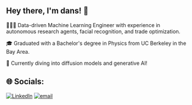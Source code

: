 ## Hey there, I'm dans! 👋
👩🏻‍💻 Data-driven Machine Learning Engineer with experience in autonomous research agents, facial recognition, and trade optimization.

🎓 Graduated with a Bachelor's degree in Physics from UC Berkeley in the Bay Area.

💭 Currently diving into diffusion models and generative AI!


## 🌐 Socials:
[![LinkedIn](https://img.shields.io/badge/LinkedIn-%230077B5.svg?logo=linkedin&logoColor=white)](https://linkedin.com/in/dansqto) [![email](https://img.shields.io/badge/Email-D14836?logo=gmail&logoColor=white)](mailto:danstoast@berkeley.edu) 

<!-- Proudly created with GPRM ( https://gprm.itsvg.in ) -->
<!--
**dt-g7/dt-g7** is a ✨ _special_ ✨ repository because its `README.md` (this file) appears on your GitHub profile.

Here are some ideas to get you started:

- 🔭 I’m currently working on ...
- 🌱 I’m currently learning ...
- 👯 I’m looking to collaborate on ...
- 🤔 I’m looking for help with ...
- 💬 Ask me about ...
- 📫 How to reach me: ...
- 😄 Pronouns: ...
- ⚡ Fun fact: ...
-->
